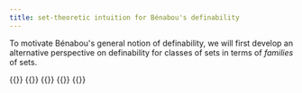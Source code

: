 ```yaml
---
title: set-theoretic intuition for Bénabou's definability
---
```


To motivate Bénabou's general notion of definability, we will first develop an alternative
perspective on definability for classes of sets in terms of *families* of
sets.

{{<child frct-002M>}}
{{<child frct-002N>}}
{{<child frct-002P>}}
{{<child frct-002R>}}
{{<child frct-002T>}}
